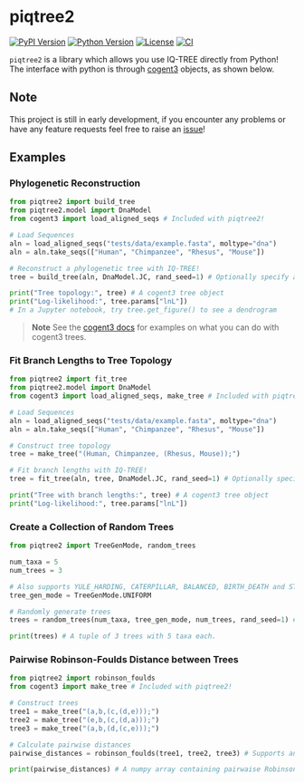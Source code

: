# piqtree2

[![PyPI Version](https://img.shields.io/pypi/v/piqtree2)](https://pypi.org/project/piqtree2/)
[![Python Version](https://img.shields.io/pypi/pyversions/piqtree2)](https://pypi.org/project/piqtree2/)
[![License](https://img.shields.io/github/license/iqtree/piqtree2)](https://github.com/iqtree/piqtree2/blob/main/LICENSE)
[![CI](https://github.com/iqtree/piqtree2/workflows/CI/badge.svg)](https://github.com/iqtree/piqtree2/actions/workflows/ci.yml)

<!-- [![Coverage Status](https://coveralls.io/repos/github/iqtree/piqtree2/badge.svg?branch=main)](https://coveralls.io/github/iqtree/piqtree2?branch=main) -->

`piqtree2` is a library which allows you use IQ-TREE directly from Python! The interface with python is through [cogent3](https://cogent3.org) objects, as shown below.

## Note

This project is still in early development, if you encounter any problems or have any feature requests feel free to raise an [issue](https://github.com/iqtree/piqtree2/issues)!

## Examples

### Phylogenetic Reconstruction

```python
from piqtree2 import build_tree
from piqtree2.model import DnaModel
from cogent3 import load_aligned_seqs # Included with piqtree2!

# Load Sequences
aln = load_aligned_seqs("tests/data/example.fasta", moltype="dna")
aln = aln.take_seqs(["Human", "Chimpanzee", "Rhesus", "Mouse"])

# Reconstruct a phylogenetic tree with IQ-TREE!
tree = build_tree(aln, DnaModel.JC, rand_seed=1) # Optionally specify a random seed.

print("Tree topology:", tree) # A cogent3 tree object
print("Log-likelihood:", tree.params["lnL"])
# In a Jupyter notebook, try tree.get_figure() to see a dendrogram
```

> **Note**
> See the [cogent3 docs](https://cogent3.org) for examples on what you can do with cogent3 trees.

### Fit Branch Lengths to Tree Topology

```python
from piqtree2 import fit_tree
from piqtree2.model import DnaModel
from cogent3 import load_aligned_seqs, make_tree # Included with piqtree2!

# Load Sequences
aln = load_aligned_seqs("tests/data/example.fasta", moltype="dna")
aln = aln.take_seqs(["Human", "Chimpanzee", "Rhesus", "Mouse"])

# Construct tree topology
tree = make_tree("(Human, Chimpanzee, (Rhesus, Mouse));")

# Fit branch lengths with IQ-TREE!
tree = fit_tree(aln, tree, DnaModel.JC, rand_seed=1) # Optionally specify a random seed.

print("Tree with branch lengths:", tree) # A cogent3 tree object
print("Log-likelihood:", tree.params["lnL"])
```

### Create a Collection of Random Trees

```python
from piqtree2 import TreeGenMode, random_trees

num_taxa = 5
num_trees = 3 

# Also supports YULE_HARDING, CATERPILLAR, BALANCED, BIRTH_DEATH and STAR_TREE
tree_gen_mode = TreeGenMode.UNIFORM 

# Randomly generate trees
trees = random_trees(num_taxa, tree_gen_mode, num_trees, rand_seed=1) # Optionally specify a random seed.

print(trees) # A tuple of 3 trees with 5 taxa each.
```

### Pairwise Robinson-Foulds Distance between Trees

```python
from piqtree2 import robinson_foulds
from cogent3 import make_tree # Included with piqtree2!

# Construct trees
tree1 = make_tree("(a,b,(c,(d,e)));")
tree2 = make_tree("(e,b,(c,(d,a)));")
tree3 = make_tree("(a,b,(d,(c,e)));")

# Calculate pairwise distances
pairwise_distances = robinson_foulds(tree1, tree2, tree3) # Supports any number of trees (for a sequence of trees use *seq_of_trees)

print(pairwise_distances) # A numpy array containing pairwaise Robinson-Foulds distances between trees
```
